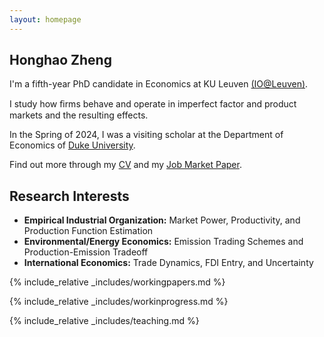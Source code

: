 ```yaml
---
layout: homepage
---
```


## Honghao Zheng

I'm a fifth-year PhD candidate in Economics at KU Leuven <a href="https://sites.google.com/view/ioleuven/home" target="_blank">(IO@Leuven)</a>.

I study how ﬁrms behave and operate in imperfect factor and product markets and the resulting effects.

In the Spring of 2024, I was a visiting scholar at the Department of Economics of <a href="https://econ.duke.edu/" target="_blank">Duke University</a>.

Find out more through my <a href="https://honghao-zheng.github.io/assets/files/curriculum_vitae.pdf" target="_blank">CV</a> and my <a href="https://honghao-zheng.github.io/" target="_blank">Job Market Paper</a>.

## Research Interests

- **Empirical Industrial Organization:** Market Power, Productivity, and Production Function Estimation
- **Environmental/Energy Economics:** Emission Trading Schemes and Production-Emission Tradeoff
- **International Economics:** Trade Dynamics, FDI Entry, and Uncertainty

{% include_relative _includes/workingpapers.md %}

{% include_relative _includes/workinprogress.md %}

{% include_relative _includes/teaching.md %}
